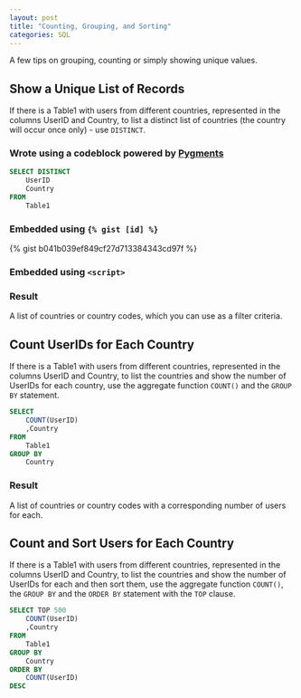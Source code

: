 ```yaml
---
layout: post
title: "Counting, Grouping, and Sorting"
categories: SQL
---
```



A few tips on grouping, counting or simply showing unique values.


## Show a Unique List of Records

If there is a Table1 with users from different countries, represented in the columns UserID and Country, to list a distinct list of countries (the country will occur once only)  - use `DISTINCT`.

### Wrote using a codeblock powered by [Pygments](https://pygments.org/)
```sql
SELECT DISTINCT
    UserID
    Country
FROM
    Table1
```

### Embedded using `{% gist [id] %}`

{% gist b041b039ef849cf27d713384343cd97f %}

### Embedded using `<script>`

<script src="https://gist.github.com/karolcholewa/b041b039ef849cf27d713384343cd97f.js"></script>



### Result
A list of countries or country codes, which you can use as a filter criteria.


## Count UserIDs for Each Country

If there is a Table1 with users from different countries, represented in the columns UserID and Country, to list the countries and show the number of UserIDs for each country, use the aggregate function `COUNT()` and the `GROUP BY` statement.


```sql
SELECT
    COUNT(UserID)
    ,Country
FROM
    Table1
GROUP BY
    Country
```

### Result
A list of countries or country codes with a corresponding number of users for each.

## Count and Sort Users for Each Country

If there is a Table1 with users from different countries, represented in the columns UserID and Country, to list the countries and show the number of UserIDs for each and then sort them, use the aggregate function `COUNT()`, the `GROUP BY` and the `ORDER BY` statement with the `TOP` clause.


```sql
SELECT TOP 500
    COUNT(UserID)
    ,Country
FROM
    Table1
GROUP BY
    Country 
ORDER BY
    COUNT(UserID)
DESC
```

